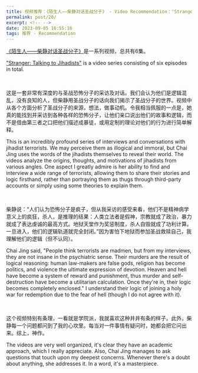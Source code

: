 ```yaml
---
title: 视频推荐：《陌生人——柴静对话圣战分子》 - Video Recommendation："Stranger：Talking to Jihadists"
permalink: post/20/
excerpt: <!-- -->
date: 2023-09-05 16:55:10
tags: 推荐 - Recommendation
---
```


[《陌生人——柴静对话圣战分子》](https://www.youtube.com/watch?v=X4otYJGByic)是一系列视频，总共有6集。

["Stranger: Talking to Jihadists"](https://www.youtube.com/watch?v=X4otYJGByic) is a video series consisting of six episodes in total. 

<br>

这是一套非常有深度的与圣战恐怖分子的采访及对话。我们会认为他们是逻辑混乱，没有良知的人，但柴静用圣战分子的话向我们揭示了圣战分子的世界。视频中从各个方面分析了圣战分子的来源，想法，做事动机。令我相当佩服的一点是，她真的能找到并采访到各种各样的恐怖分子，让他们亲口说出他们的故事和逻辑，而不是借由第三者之口把他们描述成暴徒，或用定制的理论对他们的行为进行简单解释。

This is an incredibly profound series of interviews and conversations with jihadist terrorists. We may perceive them as illogical and immoral, but Chai Jing uses the words of the jihadists themselves to reveal their world. The videos analyze the origins, thoughts, and motivations of jihadists from various angles. One aspect I greatly admire is her ability to find and interview a wide range of terrorists, allowing them to share their stories and logic firsthand, rather than portraying them as thugs through third-party accounts or simply using some theories to explain them.

<br>

柴静说：“人们认为恐怖分子是疯子，但从我采访的感受来看，他们不是精神病学意义上的疯狂，杀人，是推理的结果：人类立法者是假神，宗教就成了政治，暴力就成了表达虔诚的最高方式。地狱天堂作为奖惩制度，杀人自毁就成了功利计算。一旦进入，他们的逻辑轨道就完全封闭。”因为害怕下地狱而参加圣战救赎自己，我理解他们的逻辑（但不认同）。

Chai Jing said, "People think terrorists are madmen, but from my interviews, they are not insane in the psychiatric sense. Their murders are the result of logical reasoning: human law-makers are false gods, religion has become politics, and violence the ultimate expression of devotion. Heaven and hell have become a system of reward and punishment, thus murder and self-destruction have become a utilitarian calculation. Once they're in, their logic becomes completely enclosed." I understand their logic of joining a holy war for redemption due to the fear of hell (though I do not agree with it).

<br>

这个视频特别有条理，一看就是学院派，我就喜欢这种井井有条的样子。此外，柴静每一个问题都问到了我的心坎里。每当对一件事情有疑问时，她都会把它问出来。综上，神作。

The videos are very well organized, it's clear they have an academic approach, which I really appreciate. Also, Chai Jing manages to ask questions that touch upon my deepest concerns. Whenever there's a doubt about anything, she addresses it. In a word, it's a masterpiece.